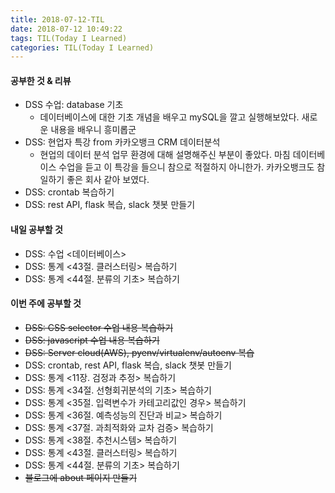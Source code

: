```yaml
---
title: 2018-07-12-TIL
date: 2018-07-12 10:49:22
tags: TIL(Today I Learned)
categories: TIL(Today I Learned)
---
```




#### 공부한 것 & 리뷰
- DSS 수업: database 기초
	- 데이터베이스에 대한 기초 개념을 배우고 mySQL을 깔고 실행해보았다. 새로운 내용을 배우니 흥미롭군  
- DSS: 현업자 특강 from 카카오뱅크 CRM 데이터분석
	- 현업의 데이터 분석 업무 환경에 대해 설명해주신 부분이 좋았다. 마침 데이터베이스 수업을 듣고 이 특강을 들으니 참으로 적절하지 아니한가. 카카오뱅크도 참 일하기 좋은 회사 같아 보였다.  
- DSS: crontab 복습하기
- DSS: rest API, flask 복습, slack 챗봇 만들기
 

#### 내일 공부할 것
- DSS: 수업 <데이터베이스>
- DSS: 통계 <43절. 클러스터링> 복습하기
- DSS: 통계 <44절. 분류의 기초> 복습하기



#### 이번 주에 공부할 것
- ~~DSS: CSS selector 수업 내용 복습하기~~
- ~~DSS: javascript 수업 내용 복습하기~~
- ~~DSS: Server cloud(AWS), pyenv/virtualenv/autoenv 복습~~
- DSS: crontab, rest API, flask 복습, slack 챗봇 만들기
- DSS: 통계 <11장. 검정과 추정> 복습하기
- DSS: 통계 <34절. 선형회귀분석의 기초> 복습하기
- DSS: 통계 <35절. 입력변수가 카테고리값인 경우> 복습하기
- DSS: 통계 <36절. 예측성능의 진단과 비교> 복습하기
- DSS: 통계 <37절. 과최적화와 교차 검증> 복습하기
- DSS: 통계 <38절. 추천시스템> 복습하기
- DSS: 통계 <43절. 클러스터링> 복습하기
- DSS: 통계 <44절. 분류의 기초> 복습하기
- ~~블로그에 about 페이지 만들기~~